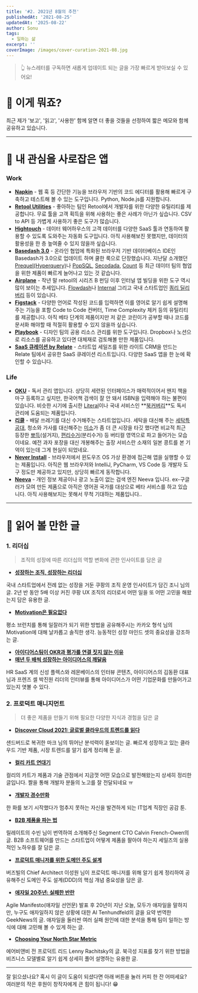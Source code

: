 ```yaml
---
title: '#2. 2021년 8월의 추천'
publishedAt: '2021-08-25'
updatedAt: '2025-08-22'
author: Sonu
tags:
  - 일하는 삶
excerpt: ''
coverImage: /images/cover-curation-2021-08.jpg
---
```


> 👆 뉴스레터를 구독하면 새롭게 업데이트 되는 글을 가장 빠르게 받아보실 수 있어요!

# 🧐 이게 뭐죠?


최근 제가 '보고', '읽고', '사용한' 함께 알면 더 좋을 것들을 선정하여 짧은 메모와 함께 공유하고 있습니다.


---


# 📱 내 관심을 사로잡은 앱


### Work

- **[Napkin](https://www.napkin.io/?ref=sonujung)** - 웹 훅 등 간단한 기능을 브라우저 기반의 코드 에디터를 활용해 빠르게 구축하고 테스트해 볼 수 있는 도구입니다. Python, Node.js를 지원합니다.
- **[Retool Utilities](https://retool.com/utilities/?ref=sonujung)** - 좋아하는 팀인 Retool에서 개발자를 위한 다양한 유틸리티를 제공합니다. 무료 툴을 고객 획득을 위해 사용하는 좋은 사례가 아닌가 싶습니다. CSV to API 등 가볍게 사용하기 좋은 도구가 많습니다.
- **[Hightouch](https://www.hightouch.io/?ref=sonujung)** - 데이터 웨어하우스의 고객 데이터를 다양한 SaaS 툴과 연동하여 활용할 수 있도록 도와주는 자동화 도구입니다. 아직 사용해보진 못했지만, 데이터의 활용성을 한 층 높여줄 수 있지 않을까 싶습니다.
- **[Basedash 3.0](https://basedash.com/?ref=sonujung)** - 온라인 협업에 특화된 브라우저 기반 데이터베이스 IDE인 Basedash가 3.0으로 업데이트 하며 쿨한 룩으로 단장했습니다. 지난달 소개했던 [Prequel(Hyperquery)](https://hyperquery.ai/?ref=sonujung)나 [PopSQL](https://popsql.com/?ref=sonujung), [Secodada](https://www.secoda.co/?ref=sonujung), [Count](https://count.co/?ref=sonujung) 등 최근 데이터 팀의 협업을 위한 제품이 빠르게 늘어나고 있는 것 같습니다.
- **[Airplane](https://www.airplane.dev/?ref=sonujung)** - 작년 말 retool의 시리즈 B 펀딩 이후 인터널 앱 빌딩을 위한 도구 역시 많이 보이는 추세입니다. [Flowdash](https://flowdash.com/?ref=sonujung)나 [Internal](https://www.internal.io/?ref=sonujung) 그리고 국내 스타트업인 [쿼리 딜리버리](https://run.query.delivery/) 등이 있습니다.
- **[Figstack](https://www.figstack.com/?ref=sonujung)** - 다양한 언어로 작성된 코드를 입력하면 이를 영어로 알기 쉽게 설명해주는 기능을 포함 Code to Code 컨버터, Time Complexity 체커 등의 유틸리티를 제공합니다. 아직 베타 단계의 제품이지만 저 같은 코린이가 공부할 때나 코드를 문서화 해야할 때 적절히 활용할 수 있지 않을까 싶습니다.
- **[Playbook](https://www.playbook.com/?ref=sonujung)** - 디자인 팀의 공용 리소스 관리를 위한 도구입니다. Dropbox나 노션으로 리소스를 공유하고 있다면 대체재로 검토해볼 만한 제품입니다.
- **[SaaS 큐레이션 by Relate](https://saas.relate.kr/?ref=sonujung)** - 스타트업 세일즈를 위한 라이트 CRM을 만드는 Relate 팀에서 공유한 SaaS 큐레이션 리스트입니다. 다양한 SaaS 앱을 한 눈에 확인할 수 있습니다.

### Life

- **[OKU](https://oku.club/?ref=sonujung)** - 독서 관리 앱입니다. 상당히 세련된 인터페이스가 매력적이어서 왠지 책을 마구 등록하고 싶지만, 한국어책 검색이 잘 안 돼서 ISBN을 입력해야 하는 불편이 있습니다. 비슷한 시기에 출시한 [Literal](https://literal.club/?ref=sonujung)이나 국내 서비스인 **[북커버리](https://bookcovery.com/?ref=sonujung)**도 독서 관리에 도움되는 제품입니다.
- **[리클](https://recle.io/?ref=sonujung)** - 배달 쓰레기를 대신 수거해주는 스타트업입니다. 세탁을 대신해 주는 [세탁특공대](https://www.getwashswat.com/?ref=sonujung), 청소와 가사를 대신해주는 [미소](https://miso.kr/?ref=sonujung)가 좀 더 큰 시장을 타깃 했다면 비교적 최근 등장한 [뽀득](http://www.bbodek.com/?ref=sonujung)(설거지), [편리수거](https://smartstore.naver.com/pyunremium/?ref=sonujung)(분리수거) 등 버티컬 영역으로 파고 들어가는 모습이네요. 예전 과자 포장을 대신 개봉해주는 출장 서비스란 소재의 일본 콩트를 본 기억이 있는데 그게 현실이 되었네요.
- **[Never Install](https://neverinstall.com/)** - 브라우저에서 윈도우즈 OS 가상 환경에 접근해 앱을 실행할 수 있는 제품입니다. 아직은 웹 브라우저와 IntelliJ, PyCharm, VS Code 등 개발자 도구 정도만 제공하고 있지만, 상당히 빠르게 동작합니다.
- **[Neeva](https://neeva.com/?ref=sonujung)** - 개인 정보 제공이나 광고 노출이 없는 검색 엔진 Neeva 입니다. ex-구글러가 모여 만든 제품으로 아직은 영어권 국가를 대상으로 베타 서비스를 하고 있습니다. 아직 사용해보지는 못해서 무척 기대하는 제품입니다..

--- 


# 🔖 읽어 볼 만한 글


### 1. 리더십

> 조직의 성장에 따른 리더십의 역할 변화에 관한 인사이트를 담은 글
- **[성장하는 조직, 성장하는 리더십](https://brunch.co.kr/@coupangdesign/67/?ref=sonujung)**

국내 스타트업에서 전례 없는 성장을 거둔 쿠팡의 조직 운영 인사이트가 담긴 조니 님의 글. 2년 반 동안 5배 이상 커진 쿠팡 UX 조직의 리더로서 어떤 일을 또 어떤 고민을 해왔는지 담은 유용한 글.

- **[Motivation은 필요없다](https://brunch.co.kr/@hyungsukkim/129)**

평소 브런치를 통해 일잘러가 되기 위한 방법을 공유해주시는 카카오 형석 님의 Motivation에 대해 날카롭고 솔직한 생각. 능동적인 성장 마인드 셋의 중요성을 강조하는 글.

- **[아이디어스팀이 OKR과 평가를 연결 짓지 않는 이유](https://flex.team/blog/2021/08/24/idus/?ref=sonujung)**
- **[매년 두 배씩 성장하는 아이디어스의 깨달음](https://camp.lemonbase.com/ceo_interview/backpackr1/?ref=sonujung)**

HR SaaS 계의 신성 플렉스와 레몬베이스의 인터뷰 콘텐츠, 아이디어스의 김동환 대표님과 프렌즈 셀 박진원 리더의 인터뷰를 통해 아이디어스가 어떤 기업문화를 만들어가고 있는지 엿볼 수 있다.


### 2. 프로덕트 매니지먼트

> 더 좋은 제품을 만들기 위해 필요한 다양한 지식과 경험을 담은 글
- **[Discover Cloud 2021: 글로벌 클라우드의 트렌드를 읽다](https://kimchihill.com/2021/08/14/discover-cloud-2021-kr-reading-the-global-trend-of-cloud/?ref=sonujung)**

샌드버드로 복귀한 마크 님의 뛰어난 분석력이 돋보이는 글. 빠르게 성장하고 있는 클라우드 기반 제품, 시장 트렌드를 알기 쉽게 정리해 둔 글.

- **[컬리 카트 연대기](https://helloworld.kurly.com/blog/my-cart-development-history/)**

컬리의 카트가 제품과 기술 관점에서 지금껏 어떤 모습으로 발전해왔는지 상세히 정리한 글입니다. 짤을 통해 개발자 분들의 노고를 잘 전달되네요 ㅠ

- **[개발자 경수만화](https://github.com/waterglasstoon/software-engineer-kyungsoo-toon/?ref=sonujung)**

한 화를 보기 시작했다가 멈추지 못하는 자신을 발견하게 되는 IT업계 직장인 공감 툰.

- **[B2B 제품을 파는 법](https://blog.relate.kr/how-to-sell-b2b-product/?ref=sonujung)**

릴레이트의 수빈 님이 번역하여 소개해주신 Segment CTO Calvin French-Owen의 글. B2B 소프트웨어를 만드는 스타트업이 어떻게 제품을 팔아야 하는지 세일즈의 실용적인 노하우를 잘 담은 글.

- **[프로덕트 매니저를 위한 도메인 주도 설계](https://ssowonny.medium.com/%ED%94%84%EB%A1%9C%EB%8D%95%ED%8A%B8-%EB%A7%A4%EB%8B%88%EC%A0%80-pm-%EB%A5%BC-%EC%9C%84%ED%95%9C-%EB%8F%84%EB%A9%94%EC%9D%B8-%EC%A3%BC%EB%8F%84-%EC%84%A4%EA%B3%84-domain-driven-design-ddd-4b2a06d952f2/?ref=sonujung)**

버즈빌의 Chief Architect 이성원 님이 프로덕트 매니저를 위해 알기 쉽게 정리하여 공유해주신 도메인 주도 설계(DDD)의 핵심 개념 중요성을 담은 글.

- **[애자일 20주년: 실패한 반란](https://news.hada.io/topic?id=4788)**

Agile Manifesto(애자일 선언문) 발표 후 20년이 지난 오늘, 모두가 애자일을 말하지만, 누구도 애자일하지 않은 상황에 대한 Al Tenhundfeld의 글을 요약 번역한 GeekNews의 글. 애자일을 둘러싼 여러 실패 원인에 대한 분석을 통해 팀이 일하는 방식에 대해 고민해 볼 수 있게 하는 글.

- **[Choosing Your North Star Metric](https://future.a16z.com/north-star-metrics/?ref=sonujung)**

에어비앤비 전 프로덕트 리드 Lenny Rachitsky의 글. 북극성 지표를 찾기 위한 방법을 비즈니스 모델별로 알기 쉽게 상세히 풀어 설명하는 유용한 글.


---


잘 읽으셨나요? 혹시 이 글이 도움이 되셨다면 아래 버튼을 눌러 커피 한 잔 어떠세요? 여러분의 작은 후원이 창작자에게 큰 힘이 됩니다! 😁

